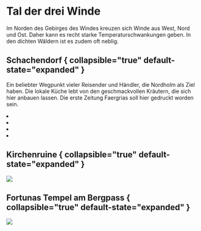 # Tal der drei Winde

Im Norden des Gebirges des Windes kreuzen sich Winde aus West, Nord und Ost. Daher kann es recht starke
Temperaturschwankungen geben. In den dichten Wäldern ist es zudem oft neblig.

## Schachendorf { collapsible="true" default-state="expanded" }

Ein beliebter Wegpunkt vieler Reisender und Händler, die Nordholm als Ziel haben. Die lokale Küche lebt von den
geschmackvollen Kräutern, die sich hier anbauen lassen. Die erste Zeitung Faergrias soll hier gedruckt worden sein.

<procedure title="Charaktere aktuell an diesem Ort">
<list columns="3">
<li><a href="Falk.md"></a></li>
<li><a href="Gretchen.md"></a></li>
<li><a href="Vernia.md"></a></li>
<li><a href="Alice.md"></a></li>
</list>
</procedure>

## Kirchenruine { collapsible="true" default-state="expanded" }

![](three_winds_valley_church_ruins.jpg)

<procedure title="Charaktere aktuell an diesem Ort">
<list columns="3">
</list>
</procedure>

## Fortunas Tempel am Bergpass { collapsible="true" default-state="expanded" }

![](three_winds_valley_temple.jpg)

<procedure title="Charaktere aktuell an diesem Ort">
<list columns="3">
</list>
</procedure>